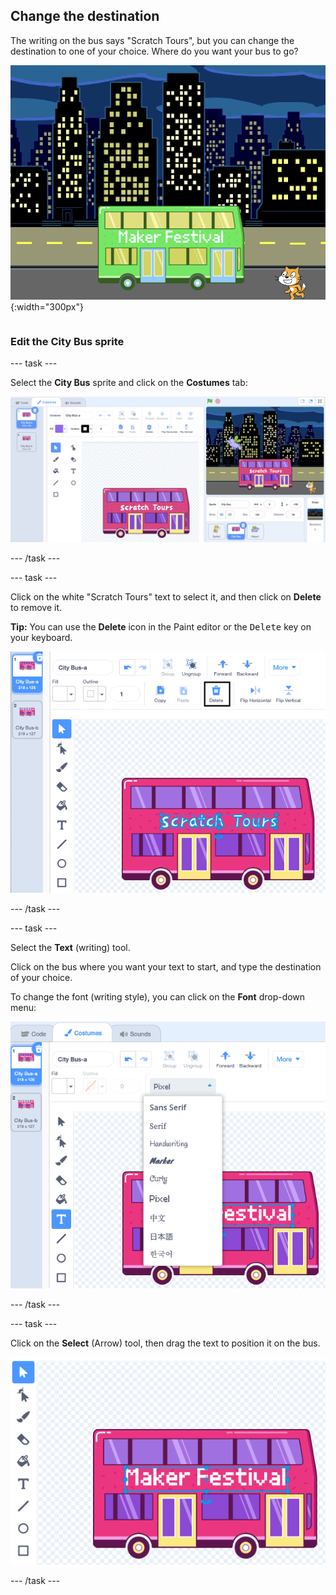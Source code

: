 ## Change the destination

<div style="display: flex; flex-wrap: wrap">
<div style="flex-basis: 200px; flex-grow: 1; margin-right: 15px;">
The writing on the bus says "Scratch Tours", but you can change the destination to one of your choice. Where do you want your bus to go?  
</div>
<div>

![The bus with "Maker Festival" text.](images/maker-bus.png){:width="300px"}

</div>
</div>

### Edit the City Bus sprite

--- task ---

Select the **City Bus** sprite and click on the **Costumes** tab:

![The costume in the Paint editor.](images/costumes-bus-sprite-highlighted.png)

--- /task ---

--- task ---

Click on the white "Scratch Tours" text to select it, and then click on **Delete** to remove it.

**Tip:** You can use the **Delete** icon in the Paint editor or the <kbd>Delete</kbd> key on your keyboard.

![The text on the Bus and the Delete icon highlighted.](images/bus-delete-text.png)

--- /task ---

--- task ---

Select the **Text** (writing) tool.

Click on the bus where you want your text to start, and type the destination of your choice.

To change the font (writing style), you can click on the **Font** drop-down menu:

![The 'Font' menu selected at the top middle of the Paint editor.](images/bus-text-font.png)

--- /task ---

--- task ---

Click on the **Select** (Arrow) tool, then drag the text to position it on the bus.

![The text on the Bus and the Select tool highlighted.](images/bus-destination-centered.png)

--- /task ---

